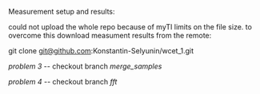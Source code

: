 Measurement setup and results:


could not upload the whole repo because of myTI limits on the file
size. to overcome this download measument results from the remote:



git clone git@github.com:Konstantin-Selyunin/wcet_1.git


*problem 3*  -- checkout branch *merge_samples*


*problem 4*  -- checkout branch *fft*
